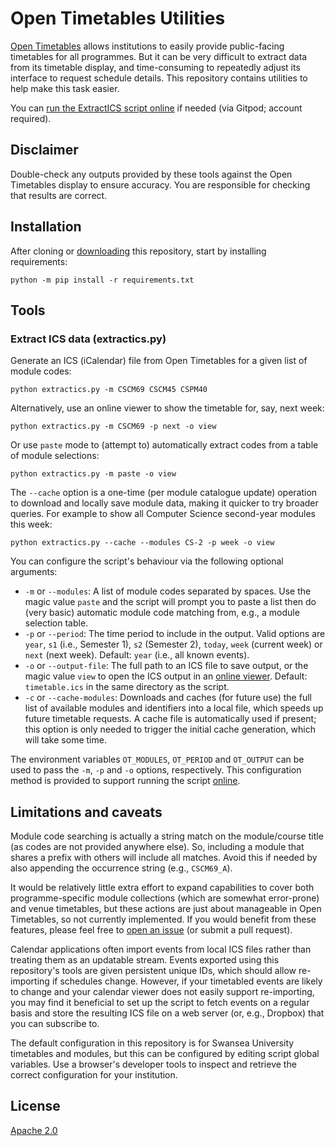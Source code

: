 # Open Timetables Utilities
[Open Timetables](http://opentimetables-help.azurewebsites.net/1.0/Content/Home.htm) allows institutions to easily provide public-facing timetables for all programmes.
But it can be very difficult to extract data from its timetable display, and time-consuming to repeatedly adjust its interface to request schedule details.
This repository contains utilities to help make this task easier.

You can [run the ExtractICS script online](https://simonrob.github.io/opentimetables-utils/) if needed (via Gitpod; account required).


## Disclaimer
Double-check any outputs provided by these tools against the Open Timetables display to ensure accuracy.
You are responsible for checking that results are correct.


## Installation
After cloning or [downloading](https://github.com/simonrob/opentimetables-utils/archive/refs/heads/main.zip) this repository, start by installing requirements:

```shell
python -m pip install -r requirements.txt
```

## Tools
### Extract ICS data (extractics.py)
Generate an ICS (iCalendar) file from Open Timetables for a given list of module codes:

```shell
python extractics.py -m CSCM69 CSCM45 CSPM40
```

Alternatively, use an online viewer to show the timetable for, say, next week:

```shell
python extractics.py -m CSCM69 -p next -o view
```

Or use `paste` mode to (attempt to) automatically extract codes from a table of module selections:

```shell
python extractics.py -m paste -o view
```

The `--cache` option is a one-time (per module catalogue update) operation to download and locally save module data, making it quicker to try broader queries. For example to show all Computer Science second-year modules this week:
```shell
python extractics.py --cache --modules CS-2 -p week -o view
```

You can configure the script's behaviour via the following optional arguments:
- `-m` or `--modules`: A list of module codes separated by spaces. Use the magic value `paste` and the script will prompt you to paste a list then do (very basic) automatic module code matching from, e.g., a module selection table.
- `-p` or `--period`: The time period to include in the output. Valid options are `year`, `s1` (i.e., Semester 1), `s2` (Semester 2), `today`, `week` (current week) or `next` (next week). Default: `year` (i.e., all known events).
- `-o` or `--output-file`: The full path to an ICS file to save output, or the magic value `view` to open the ICS output in an [online viewer](https://simonrob.github.io/online-ics-feed-viewer/).
Default: `timetable.ics` in the same directory as the script.
- `-c` or `--cache-modules`: Downloads and caches (for future use) the full list of available modules and identifiers into a local file, which speeds up future timetable requests.
A cache file is automatically used if present; this option is only needed to trigger the initial cache generation, which will take some time.

The environment variables `OT_MODULES`, `OT_PERIOD` and `OT_OUTPUT` can be used to pass the `-m`, `-p` and `-o` options, respectively.
This configuration method is provided to support running the script [online](https://simonrob.github.io/opentimetables-utils/).


## Limitations and caveats
Module code searching is actually a string match on the module/course title (as codes are not provided anywhere else).
So, including a module that shares a prefix with others will include all matches.
Avoid this if needed by also appending the occurrence string (e.g., `CSCM69_A`).

It would be relatively little extra effort to expand capabilities to cover both programme-specific module collections (which are somewhat error-prone) and venue timetables, but these actions are just about manageable in Open Timetables, so not currently implemented.
If you would benefit from these features, please feel free to [open an issue](https://github.com/simonrob/opentimetables-utils/issues) (or submit a pull request).

Calendar applications often import events from local ICS files rather than treating them as an updatable stream.
Events exported using this repository's tools are given persistent unique IDs, which should allow re-importing if schedules change.
However, if your timetabled events are likely to change and your calendar viewer does not easily support re-importing, you may find it beneficial to set up the script to fetch events on a regular basis and store the resulting ICS file on a web server (or, e.g., Dropbox) that you can subscribe to.

The default configuration in this repository is for Swansea University timetables and modules, but this can be configured by editing script global variables.
Use a browser's developer tools to inspect and retrieve the correct configuration for your institution.

## License
[Apache 2.0](LICENSE)
